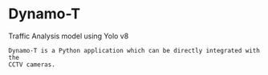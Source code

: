 # Dynamo-T
 Traffic Analysis model using Yolo v8

    Dynamo-T is a Python application which can be directly integrated with the
    CCTV cameras.